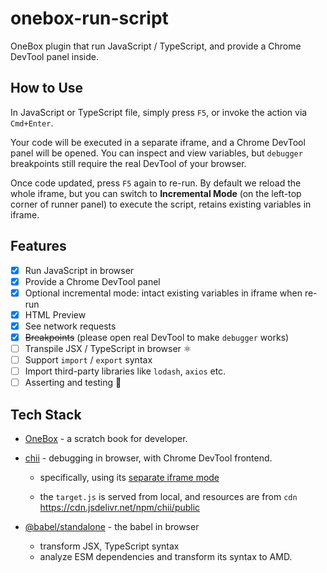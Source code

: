 # onebox-run-script

OneBox plugin that run JavaScript / TypeScript, and provide a Chrome DevTool panel inside.

## How to Use

In JavaScript or TypeScript file, simply press `F5`, or invoke the action via `Cmd+Enter`.

Your code will be executed in a separate iframe, and a Chrome DevTool panel will be opened. You can inspect and view variables, but `debugger` breakpoints still require the real DevTool of your browser.

Once code updated, press `F5` again to re-run. By default we reload the whole iframe, but you can switch to **Incremental Mode** (on the left-top corner of runner panel) to execute the script, retains existing variables in iframe.

## Features

- [x] Run JavaScript in browser
- [x] Provide a Chrome DevTool panel
- [x] Optional incremental mode: intact existing variables in iframe when re-run
- [x] HTML Preview
- [x] See network requests
- [x] ~~Breakpoints~~ (please open real DevTool to make `debugger` works)
- [ ] Transpile JSX / TypeScript in browser ⚛️
- [ ] Support `import` / `export` syntax
- [ ] Import third-party libraries like `lodash`, `axios` etc.
- [ ] Asserting and testing 🚦

## Tech Stack

- [OneBox](https://github.com/lyonbot/onebox) - a scratch book for developer.

- [chii](https://github.com/liriliri/chii) - debugging in browser, with Chrome DevTool frontend.

  - specifically, using its [separate iframe mode](https://chii.liriliri.io/test/iframe.html)

  - the `target.js` is served from local, and resources are from `cdn` <https://cdn.jsdelivr.net/npm/chii/public>

- [@babel/standalone](https://babeljs.io/docs/babel-standalone) - the babel in browser

  - transform JSX, TypeScript syntax
  - analyze ESM dependencies and transform its syntax to AMD.
